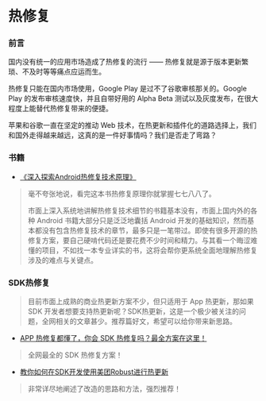 # 热修复

### 前言

国内没有统一的应用市场造成了热修复的流行 —— 热修复就是源于版本更新繁琐、不及时等等痛点应运而生。

热修复只能在国内市场使用，Google Play 是过不了谷歌审核那关的。Google Play 的发布审核速度快，并且自带好用的 Alpha Beta 测试以及灰度发布，在很大程度上能替代热修复带来的便捷。

苹果和谷歌一直在坚定的推动 Web 技术，在热更新和插件化的道路选择上，我们和国外走得越来越远，这真的是一件好事情吗？我们是否走了弯路？

### 书籍

- [《深入探索Android热修复技术原理》](https://github.com/feelschaotic/AndroidKnowledgeSystem/tree/master/7.%20进阶/动态化/深入探索Android热修复技术原理.pdf)
> 毫不夸张地说，看完这本书热修复原理你就掌握七七八八了。
>
> 市面上深入系统地讲解热修复技术细节的书籍基本没有，市面上国内外的各种 Android 书籍大部分只是泛泛地囊括 Android 开发的基础知识，然而基本都没有包含热修复技术的章节，最多只是一笔带过。即使有很多开源的热修复方案，要自己硬啃代码还是要花费不少时间和精力。与其看一个晦涩难懂的项目，不如找一本专业详实的书，这将会帮你更系统全面地理解热修复涉及的难点与关键点。

### SDK热修复

> 目前市面上成熟的商业热更新方案不少，但只适用于 App 热更新，那如果 SDK 开发者想要支持热更新呢？SDK热更新，这是一个极少被关注的问题，全网相关的文章甚少。推荐篇好文，希望可以给你带来新思路。

- [APP 热修复都懂了，你会 SDK 热修复吗？最全方案在这里！](https://www.jianshu.com/p/f4c311612a01)
> 全网最全的 SDK 热修复方案！

- [教你如何在SDK开发使用美团Robust进行热更新](https://juejin.im/post/5a0129926fb9a0452724fea6)
> 非常详尽地阐述了改造的思路和方法，强烈推荐！